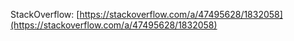 
StackOverflow: [https://stackoverflow.com/a/47495628/1832058](https://stackoverflow.com/a/47495628/1832058)
